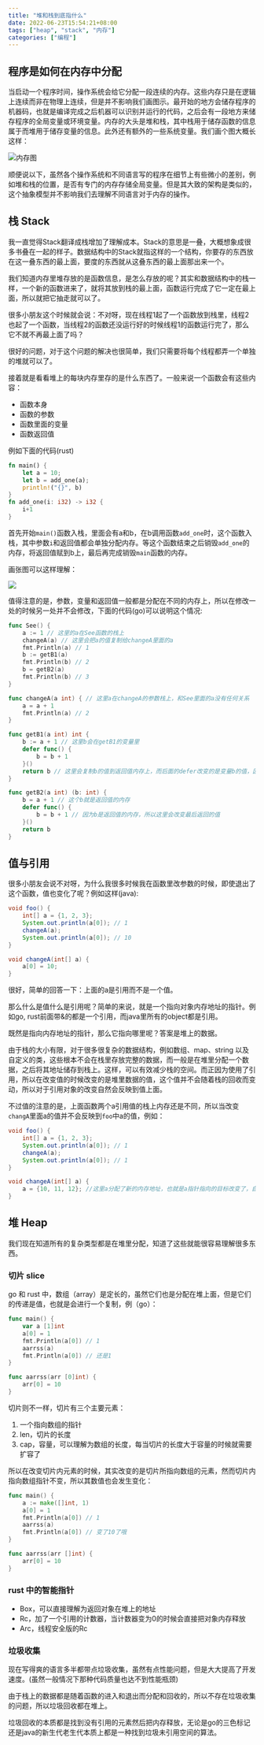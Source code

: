 ```yaml
---
title: "堆和栈到底指什么"
date: 2022-06-23T15:54:21+08:00
tags: ["heap", "stack", "内存"]
categories: ["编程"]
---
```


## 程序是如何在内存中分配
当启动一个程序时间，操作系统会给它分配一段连续的内存。这些内存只是在逻辑上连续而非在物理上连续，但是并不影响我们画图示。最开始的地方会储存程序的机器码，也就是编译完成之后机器可以识别并运行的代码，之后会有一段地方来储存程序的全局变量或环境变量。内存的大头是堆和栈，其中栈用于储存函数的信息属于而堆用于储存变量的信息。此外还有额外的一些系统变量。我们画个图大概长这样：

![内存图](/img/220623/1.png)

顺便说以下，虽然各个操作系统和不同语言写的程序在细节上有些微小的差别，例如堆和栈的位置，是否有专门的内存存储全局变量。但是其大致的架构是类似的，这个抽象模型并不影响我们去理解不同语言对于内存的操作。

## 栈 Stack
我一直觉得Stack翻译成栈增加了理解成本。Stack的意思是一叠，大概想象成很多书叠在一起的样子。数据结构中的Stack就指这样的一个结构，你要存的东西放在这一叠东西的最上面，要度的东西就从这叠东西的最上面那出来一个。

我们知道内存里堆存放的是函数信息，是怎么存放的呢？其实和数据结构中的栈一样，一个新的函数进来了，就将其放到栈的最上面，函数运行完成了它一定在最上面，所以就把它抽走就可以了。

很多小朋友这个时候就会说：不对呀，现在线程1起了一个函数放到栈里，线程2也起了一个函数，当线程2的函数还没运行好的时候线程1的函数运行完了，那么它不就不再最上面了吗？

很好的问题，对于这个问题的解决也很简单，我们只需要将每个线程都弄一个单独的堆就可以了。

接着就是看看堆上的每块内存里存的是什么东西了。一般来说一个函数会有这些内容：
* 函数本身
* 函数的参数
* 函数里面的变量
* 函数返回值


例如下面的代码(rust)
```rust
fn main() {
    let a = 10;
    let b = add_one(a);
    println!("{}", b)
}
fn add_one(i: i32) -> i32 {
    i+1
}
```
首先开始`main()`函数入栈，里面会有a和b，在b调用函数`add_one`时，这个函数入栈，其中参数`i`和返回值都会单独分配内存。等这个函数结束之后销毁`add_one`的内存，将返回值赋到b上，最后再完成销毁`main`函数的内存。

画张图可以这样理解：

![](/img/220623/2.png)

值得注意的是，参数，变量和返回值一般都是分配在不同的内存上，所以在修改一处的时候另一处并不会修改，下面的代码(go)可以说明这个情况:
```go
func See() {
    a := 1 // 这里的a在See函数的栈上
    changeA(a) // 这里会把a的值复制给changeA里面的a
    fmt.Println(a) // 1
    b := getB1(a)
    fmt.Println(b) // 2
    b = getB2(a)
    fmt.Println(b) // 3
}

func changeA(a int) { // 这里a在changeA的参数栈上，和See里面的a没有任何关系
    a = a + 1
    fmt.Println(a) // 2
}

func getB1(a int) int {
    b := a + 1 // 这里b会在getB1的变量里
    defer func() {
        b = b + 1
    }()
    return b // 这里会复制b的值到返回值内存上，而后面的defer改变的是变量b的值，因此最后返回的值不会变
}

func getB2(a int) (b: int) {
    b = a + 1 // 这个b就是返回值的内存
    defer func() {
        b = b + 1 // 因为b是返回值的内存，所以这里会改变最后返回的值
    }()
    return b
}
```

## 值与引用

很多小朋友会说不对呀，为什么我很多时候我在函数里改参数的时候，即使退出了这个函数，值也变化了呢？例如这样(java):

```java
void foo() {
    int[] a = {1, 2, 3};
    System.out.println(a[0]); // 1
    changeA(a);
    System.out.println(a[0]); // 10
}

void changeA(int[] a) {
    a[0] = 10;
}
```

很好，简单的回答一下：上面的a是引用而不是一个值。

那么什么是值什么是引用呢？简单的来说，就是一个指向对象内存地址的指针。例如go, rust前面带&的都是一个引用，而java里所有的object都是引用。

既然是指向内存地址的指针，那么它指向哪里呢？答案是堆上的数据。

由于栈的大小有限，对于很多很复杂的数据结构，例如数组、map、string 以及自定义的类，这些根本不会在栈里存放完整的数据，而一般是在堆里分配一个数据，之后将其地址储存到栈上。这样，可以有效减少栈的空间。而正因为使用了引用，所以在改变值的时候改变的是堆里数据的值，这个值并不会随着栈的回收而变动，所以对于引用对象的改变自然会反映到值上面。

不过值的注意的是，上面函数两个a引用值的栈上内存还是不同，所以当改变`changA`里面a的值并不会反映到`foo`中a的值，例如：

```java
void foo() {
    int[] a = {1, 2, 3};
    System.out.println(a[0]); // 1
    changeA(a);
    System.out.println(a[0]); // 1
}

void changeA(int[] a) {
    a = {10, 11, 12}; //这里a分配了新的内存地址，也就是a指针指向的目标改变了，自如不会改变foo中的a
}
```

## 堆 Heap

我们现在知道所有的复杂类型都是在堆里分配，知道了这些就能很容易理解很多东西。

### 切片 slice
go 和 rust 中，数组（array）是定长的，虽然它们也是分配在堆上面，但是它们的传递是值，也就是会进行一个复制，例（go）：

```go
func main() {
	var a [1]int
	a[0] = 1
	fmt.Println(a[0]) // 1
	aarrss(a)
	fmt.Println(a[0]) // 还是1
}

func aarrss(arr [0]int) {
	arr[0] = 10
}
```

切片则不一样，切片有三个主要元素：
1. 一个指向数组的指针
2. len，切片的长度
3. cap，容量，可以理解为数组的长度，每当切片的长度大于容量的时候就需要扩容了

所以在改变切片内元素的时候，其实改变的是切片所指向数组的元素，然而切片内指向数组指针不变，所以其数值也会发生变化：

```go
func main() {
	a := make([]int, 1)
	a[0] = 1
	fmt.Println(a[0]) // 1
	aarrss(a)
	fmt.Println(a[0]) // 变了10了哦
}

func aarrss(arr []int) {
	arr[0] = 10
}
```

### rust 中的智能指针
* Box，可以直接理解为返回对象在堆上的地址
* Rc，加了一个引用的计数器，当计数器变为0的时候会直接把对象内存释放
* Arc，线程安全版的Rc

### 垃圾收集
现在写得爽的语言多半都带点垃圾收集，虽然有点性能问题，但是大大提高了开发速度。(虽然一般情况下那种代码质量也达不到性能瓶颈)

由于栈上的数据都是随着函数的进入和退出而分配和回收的，所以不存在垃圾收集的问题，所以垃圾回收都在堆上。

垃圾回收的本质都是找到没有引用的元素然后把内存释放，无论是go的三色标记还是java的新生代老生代本质上都是一种找到垃圾未引用空间的算法。